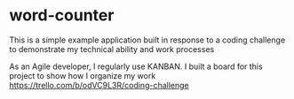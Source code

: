# word-counter

This is a simple example application built in response to a coding challenge to demonstrate my technical ability and work processes

As an Agile developer, I regularly use KANBAN. I built a board for this project to show how I organize my work  
https://trello.com/b/odVC9L3R/coding-challenge